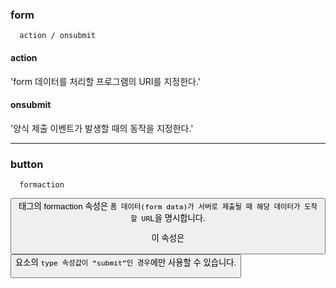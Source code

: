 ### form 

      action / onsubmit 

#### action 

'form 데이터를 처리할 프로그램의 URI를 지정한다.'

#### onsubmit

'양식 제출 이벤트가 발생할 때의 동작을 지정한다.'

<hr>


### button 

      formaction 

<button> 태그의 formaction 속성은 `폼 데이터(form data)가 서버로 제출될 때 해당 데이터가 도착할 UR`L을 명시합니다.

이 속성은 <button> 요소의 `type 속성값이 “submit”인 경우`에만 사용할 수 있습니다.
